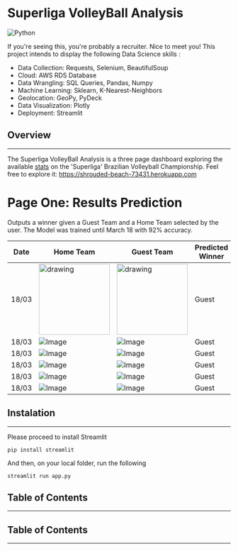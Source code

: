 # Superliga VolleyBall Analysis

![Python](https://img.shields.io/badge/python-v3.7+-blue.svg)

If you're seeing this, you're probably a recruiter. Nice to meet you!
This project intends to display the following Data Science skills :

* Data Collection: Requests, Selenium, BeautifulSoup
* Cloud: AWS RDS Database
* Data Wrangling: SQL Queries, Pandas, Numpy
* Machine Learning: Sklearn, K-Nearest-Neighbors
* Geolocation: GeoPy, PyDeck
* Data Visualization: Plotly
* Deployment: Streamlit

## Overview
---

The Superliga VolleyBall Analysis is a three page dashboard exploring the available [stats](https://superliga.cbv.com.br/tabela-de-jogos-feminino) on the 'Superliga' Brazilian Volleyball Championship. Feel free to explore it: https://shrouded-beach-73431.herokuapp.com

# Page One: Results Prediction

Outputs a winner given a Guest Team and a Home Team selected by the user. The Model was trained until March 18 with 92% accuracy.

| Date          |    Home Team      |   Guest Team    | Predicted Winner   | Actual Winner |
|---------------|-------------------|-----------------|--------------------|---------------|
|18/03|<img src="https://superliga.cbv.com.br/assets/images/equipes/134.png" alt="drawing" width="160"/>|<img src="https://superliga.cbv.com.br/assets/images/equipes/131.png" alt="drawing" width="160"/>|Guest|Guest|
|18/03|![Image](https://superliga.cbv.com.br/assets/images/equipes/141.png)|![Image](https://superliga.cbv.com.br/assets/images/equipes/156.png)|Guest|Guest|
|18/03|![Image](https://superliga.cbv.com.br/assets/images/equipes/142.png)|![Image](https://superliga.cbv.com.br/assets/images/equipes/154.png)|Guest|Guest|
|18/03|![Image](https://superliga.cbv.com.br/assets/images/equipes/139.png)|![Image](https://superliga.cbv.com.br/assets/images/equipes/133.png)|Guest|Guest|
|18/03|![Image](https://superliga.cbv.com.br/assets/images/equipes/153.png)|![Image](https://superliga.cbv.com.br/assets/images/equipes/132.png)|Guest|Guest|
|18/03|![Image](https://superliga.cbv.com.br/assets/images/equipes/155.png)|![Image](https://superliga.cbv.com.br/assets/images/equipes/138.png)|Guest|Guest|


## Instalation
---

Please proceed to install Streamlit

`pip install streamlit`

And then, on your local folder, run the following

`streamlit run app.py`

## Table of Contents
---
## Table of Contents
---
